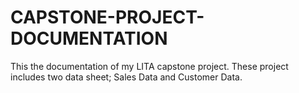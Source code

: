 # CAPSTONE-PROJECT-DOCUMENTATION
This the documentation of my LITA capstone project. These project includes two data sheet; Sales Data and Customer Data.

